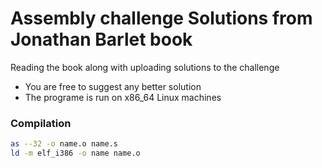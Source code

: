 # Assembly challenge Solutions from Jonathan Barlet book
Reading the book along with uploading solutions to the challenge
 - You are free to suggest any better solution
 - The programe is run on x86_64 Linux  machines
### Compilation
```sh
as --32 -o name.o name.s
ld -m elf_i386 -o name name.o
```
